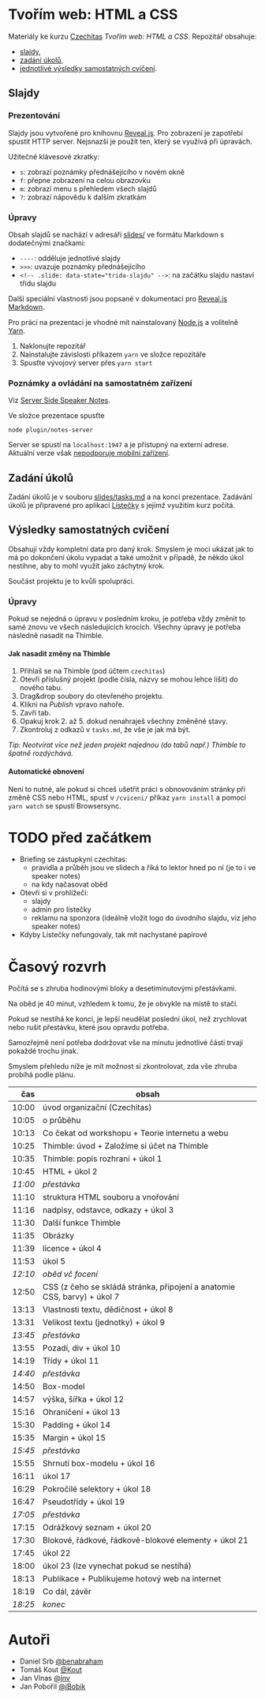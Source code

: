 # Tvořím web: HTML a CSS

Materiály ke kurzu [Czechitas](http://www.czechitas.cz) _Tvořím web: HTML a CSS_. Repozitář obsahuje:

- [slajdy](index.html),
- [zadání úkolů](slides/tasks.md),
- [jednotlivé výsledky samostatných cvičení](cviceni/).



## Slajdy


### Prezentování

Slajdy jsou vytvořené pro knihovnu [Reveal.js](https://github.com/hakimel/reveal.js). Pro zobrazení je zapotřebí spustit HTTP server. Nejsnazší je použít ten, který se využívá při úpravách.

Užitečné klávesové zkratky:

- `s`: zobrazí poznámky přednášejícího v novém okně
- `f`: přepne zobrazení na celou obrazovku
- `m`: zobrazí menu s přehledem všech slajdů
- `?`: zobrazí nápovědu k dalším zkratkám


### Úpravy

Obsah slajdů se nachází v adresáři [slides/](slides/) ve formátu Markdown s dodatečnými značkami:

- `----`: odděluje jednotlivé slajdy
- `>>>`: uvazuje poznámky přednášejícího
- `<!-- .slide: data-state="trida-slajdu" -->`: na začátku slajdu nastaví třídu slajdu

Další speciální vlastnosti jsou popsané v dokumentaci pro [Reveal.js Markdown](https://github.com/hakimel/reveal.js#markdown).

Pro práci na prezentaci je vhodné mít nainstalovaný [Node.js](https://nodejs.org/) a volitelně [Yarn](https://yarnpkg.com).

1. Naklonujte repozitář
2. Nainstalujte závislosti příkazem `yarn` ve složce repozitáře
3. Spusťte vývojový server přes `yarn start`


### Poznámky a ovládání na samostatném zařízení

Viz [Server Side Speaker Notes](https://github.com/hakimel/reveal.js#server-side-speaker-notes).

Ve složce prezentace spusťte

```
node plugin/notes-server
```

Server se spustí na `localhost:1947` a je přístupný na externí adrese. Aktuální verze však [nepodporuje mobilní zařízení](https://github.com/hakimel/reveal.js/issues/964).



## Zadání úkolů

Zadání úkolů je v souboru [slides/tasks.md](slides/tasks.md) a na konci prezentace. Zadávání úkolů je připravené pro aplikaci [Lístečky](https://github.com/benabraham/listecky) s jejímž využitím kurz počítá.



## Výsledky samostatných cvičení

Obsahují vždy kompletní data pro daný krok. Smyslem je moci ukázat jak to má po dokončení úkolu vypadat a také umožnit v případě, že někdo úkol nestihne, aby to mohl využít jako záchytný krok. 

Součást projektu je to kvůli spolupráci.
 

### Úpravy

Pokud se nejedná o úpravu v posledním kroku, je potřeba vždy změnit to samé znovu ve všech následujících krocích. Všechny úpravy je potřeba následně nasadit na Thimble.


#### Jak nasadit změny na Thimble

1. Přihlaš se na Thimble (pod účtem `czechitas`)
2. Otevři příslušný projekt (podle čísla, názvy se mohou lehce lišit) do nového tabu.
3. Drag&drop soubory do otevřeného projektu.
4. Klikni na _Publish_ vpravo nahoře.
5. Zavři tab.
6. Opakuj krok 2. až 5. dokud nenahraješ všechny změněné stavy.
7. Zkontroluj z odkazů v `tasks.md`, že vše je jak má být.

_Tip: Neotvírat více než jeden projekt najednou (do tabů např.) Thimble to špatně rozdýchává._


#### Automatické obnovení

Není to nutné, ale pokud si chceš ušetřit práci s obnovováním stránky při změně CSS nebo HTML, spusť v `/cviceni/` příkaz `yarn install` a pomocí `yarn watch` se spustí Browsersync. 

# TODO před začátkem

- Briefing se zástupkyní czechitas:
  - pravidla a průběh jsou ve slidech a říká to lektor hned po ní (je to i ve speaker notes)
  - na kdy načasovat oběd
- Otevři si v prohlížeči:
  - slajdy
  - admin pro lístečky
  - reklamu na sponzora (ideálně vložit logo do úvodního slajdu, viz jeho speaker notes)
- Kdyby Lístečky nefungovaly, tak mít nachystané papírové

# Časový rozvrh

Počítá se s zhruba hodinovými bloky a desetiminutovými přestávkami. 

Na oběd je 40 minut, vzhledem k tomu, že je obvykle na místě to stačí.

Pokud se nestíhá ke konci, je lepší neudělat poslední úkol, než zrychlovat nebo rušit přestávku, které jsou opravdu potřeba.

Samozřejmě není potřeba dodržovat vše na minutu jednotlivé části trvají pokaždé trochu jinak. 

Smyslem přehledu níže je mít možnost si zkontrolovat, zda vše zhruba probíhá podle plánu.


|   čas | obsah                                                                    |
|------:|--------------------------------------------------------------------------|
| 10:00 | úvod organizační (Czechitas)                                             |
| 10:05 | o průběhu                                                                |
| 10:13 | Co čekat od workshopu + Teorie internetu a webu                          |
| 10:25 | Thimble: úvod + Založíme si účet na Thimble                              |
| 10:35 | Thimble: popis rozhraní + úkol 1                                         |
| 10:45 | HTML + úkol 2                                                            |
| _11:00_ | _přestávka_                                                            |
| 11:10 | struktura HTML souboru a vnořování                                       |
| 11:16 | nadpisy, odstavce, odkazy + úkol 3                                       |
| 11:30 | Další funkce Thimble                                                     |
| 11:35 | Obrázky                                                                  |
| 11:39 | licence + úkol 4                                                         |
| 11:53 | úkol 5                                                                   |
| _12:10_ | _oběd vč focení_                                                       |
| 12:50 | CSS (z čeho se skládá stránka, připojení a anatomie CSS, barvy) + úkol 7 |
| 13:13 | Vlastnosti textu, dědičnost + úkol 8                                     |
| 13:31 | Velikost textu (jednotky) + úkol 9                                       |
| _13:45_ | _přestávka_                                                            |
| 13:55 | Pozadí, div + úkol 10                                                    |
| 14:19 | Třídy + úkol 11                                                          |
| _14:40_ | _přestávka_                                                            |
| 14:50 | Box-model                                                                |
| 14:57 | výška, šířka + úkol 12                                                   |
| 15:16 | Ohraničení + úkol 13                                                     |
| 15:30 | Padding + úkol 14                                                        |
| 15:35 | Margin + úkol 15                                                         |
| _15:45_ | _přestávka_                                                            |
| 15:55 | Shrnutí box-modelu + úkol 16                                             |
| 16:11 | úkol 17                                                                  |
| 16:29 | Pokročilé selektory + úkol 18                                            |
| 16:47 | Pseudotřídy + úkol 19                                                    |
| _17:05_ | _přestávka_                                                            |
| 17:15 | Odrážkový seznam + úkol 20                                               |
| 17:30 | Blokové, řádkové, řádkově-blokové elementy + úkol 21                     |
| 17:45 | úkol 22                                                                  |
| 18:00 | úkol 23 (lze vynechat pokud se nestíhá)                                  |
| 18:13 | Publikace +  Publikujeme hotový web na internet                          |
| 18:19 | Co dál, závěr                                                            |
| _18:25_ | _konec_                                                                |

# Autoři

- Daniel Srb [@benabraham](https://github.com/benabraham)
- Tomáš Kout [@Kout](https://github.com/Kout)
- Jan Vlnas [@jnv](https://github.com/jnv)
- Jan Pobořil [@iBobik](https://github.com/iBobik)
